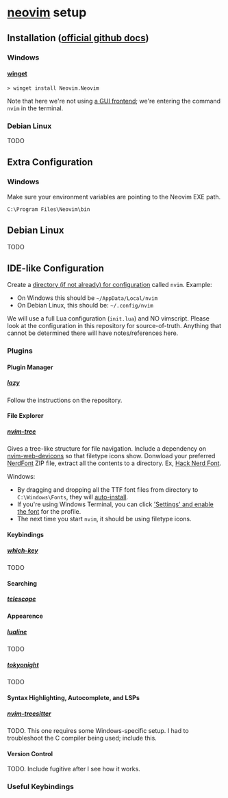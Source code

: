 # [neovim](https://github.com/neovim/neovim) setup

## Installation ([official github docs](https://github.com/neovim/neovim/wiki/Installing-Neovim))

### Windows

#### [winget](https://winstall.app/apps/Neovim.Neovim)

```
> winget install Neovim.Neovim
```

Note that here we're not using [a GUI frontend](https://github.com/neovim/neovim/wiki/Related-projects#gui); we're entering the command `nvim` in the terminal.

### Debian Linux

TODO

## Extra Configuration

### Windows

Make sure your environment variables are pointing to the Neovim EXE path.

```
C:\Program Files\Neovim\bin
```

## Debian Linux

TODO

## IDE-like Configuration

Create a [directory (if not already) for configuration](https://neovim.io/doc/user/lua-guide.html#lua-guide-config) called `nvim`. Example:
- On Windows this should be `~/AppData/Local/nvim`
- On Debian Linux, this should be: `~/.config/nvim`

We will use a full Lua configuration (`init.lua`) and NO vimscript.
Please look at the configuration in this repository for source-of-truth. Anything that cannot be determined there will have notes/references here.

### Plugins

#### Plugin Manager

##### [lazy](https://github.com/folke/lazy.nvim)

Follow the instructions on the repository.

#### File Explorer

##### [nvim-tree](https://github.com/nvim-tree/nvim-tree.lua)

Gives a tree-like structure for file navigation.
Include a dependency on [nvim-web-devicons](https://github.com/nvim-tree/nvim-web-devicons) so that filetype icons show.
Donwload your preferred [NerdFont](https://www.nerdfonts.com/) ZIP file, extract all the contents to a directory. Ex, [Hack Nerd Font](https://www.programmingfonts.org/#hack).

Windows: 
- By dragging and dropping all the TTF font files from directory to `C:\Windows\Fonts`, they will [auto-install](https://support.microsoft.com/en-us/office/add-a-font-b7c5f17c-4426-4b53-967f-455339c564c1).
- If you're using Windows Terminal, you can click ['Settings' and enable the font](https://learn.microsoft.com/en-us/windows/terminal/tutorials/custom-prompt-setup) for the profile.
- The next time you start `nvim`, it should be using filetype icons.

#### Keybindings

##### [which-key](https://github.com/folke/which-key.nvim)

TODO

#### Searching

##### [telescope](https://github.com/nvim-telescope/telescope.nvim)

#### Appearence

##### [lualine](https://github.com/nvim-lualine/lualine.nvim)

TODO

##### [tokyonight](https://github.com/folke/tokyonight.nvim)

TODO

#### Syntax Highlighting, Autocomplete, and LSPs

##### [nvim-treesitter](https://github.com/nvim-treesitter/nvim-treesitter)

TODO. This one requires some Windows-specific setup. I had to troubleshoot the C compiler being used; include this.

#### Version Control

TODO. Include fugitive after I see how it works.

### Useful Keybindings
